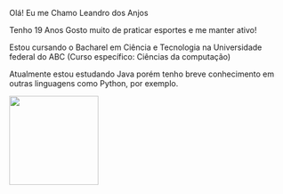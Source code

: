 Olá! Eu me Chamo Leandro dos Anjos

Tenho 19 Anos
Gosto muito de praticar esportes e me manter ativo!

Estou cursando o Bacharel em Ciência e Tecnologia na Universidade federal do ABC (Curso específico: Ciências da computação)

Atualmente estou estudando Java porém tenho breve conhecimento em outras linguagens como Python, por exemplo.


<div>
  <img height="160em" src="https://github-readme-stats.vercel.app/api/top-langs/?username=leaandroanjos&theme=tokyonight&show_icons=true"/>
</div>
